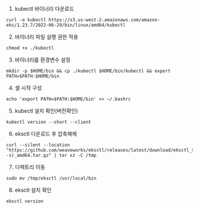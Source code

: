 1. kubectl 바이너리 다운로드
```
curl -o kubectl https://s3.us-west-2.amazonaws.com/amazon-eks/1.23.7/2022-06-29/bin/linux/amd64/kubectl
```  
2. 바이너리 파일 실행 권한 적용
```
chmod +x ./kubectl
```
3. 바이너리를 환경변수 설정
```
mkdir -p $HOME/bin && cp ./kubectl $HOME/bin/kubectl && export PATH=$PATH:$HOME/bin
```
4. 셸 시작 구성
```
echo 'export PATH=$PATH:$HOME/bin' >> ~/.bashrc
```
5. kubectl 설치 확인(버전확인)
```
kubectl version --short --client
```
6. eksctl 다운로드 후 압축해제
```
curl --silent --location "https://github.com/weaveworks/eksctl/releases/latest/download/eksctl_$(uname -s)_amd64.tar.gz" | tar xz -C /tmp
```
7. 디렉토리 이동
```
sudo mv /tmp/eksctl /usr/local/bin
```
8. eksctl 설치 확인
```
eksctl version
```
